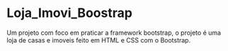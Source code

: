 # Loja_Imovi_Boostrap
Um projeto com foco em praticar a framework bootstrap, o projeto é uma loja de casas e imoveis feito em HTML e CSS com o Bootstrap.
